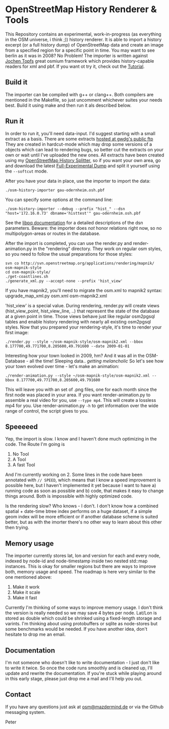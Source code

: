 # OpenStreetMap History Renderer & Tools
This Repository contains an experimental, work-in-progress (as everything in the OSM universe, i think ;)) history renderer. It is able to import a history excerpt (or a full history dump) of OpenStreetMap data and create an image from a specified region for a specific point in time. You may want to see berlin as it was in 2008? No Problem! The importer is written against [Jochen Topfs](https://github.com/joto) great osmium framework which provides history-capable readers for xml and pbf. If you want ot try it, check out the [Tutorial](https://github.com/MaZderMind/osm-history-renderer/blob/master/TUTORIAL.md).

## Build it
The importer can be compiled with g++ or clang++. Both compilers are mentioned in the Makefile, so just uncomment whichever suites your needs best. Build it using make and then run it als described below.

## Run it
In order to run it, you'll need data-input. I'd suggest starting with a small extract as a basis. There are some extracts [hosted at gwdg's public ftp](http://ftp5.gwdg.de/pub/misc/openstreetmap/osm-full-history-extracts/110919/pbf/) They are created in hardcut-mode which may drop some versions of a objects which can lead to rendering bugs, so better cut the extracts on your own or wait until I've uploaded the new ones.
All extracts have been created using my [OpenStreetMap History Splitter](https://github.com/MaZderMind/osm-history-splitter/), so if you want your own area, go and download the latest [Full-Experimental Dump](http://planet.osm.org/full-experimental/) and split it yourself using the `--softcut` mode.

After you have your data in place, use the importer to import the data:

    ./osm-history-importer gau-odernheim.osh.pbf

You can specify some options at the command line:

    ./osm-history-importer --debug --prefix "hist_" --dsn "host='172.16.0.73' dbname='histtest'" gau-odernheim.osh.pbf

See the [libpq documentation](http://www.postgresql.org/docs/8.1/static/libpq.html#LIBPQ-CONNECT) for a detailed descriptions of the dsn parameters. Beware: the importer does *not* honor relations right now, so no multipolygon-areas or routes in the database.

After the import is completed, you can use the render.py and render-animation.py in the "rendering" directory. They work on regular osm styles, so you need to follow the usual preparations for those styles:

    svn co http://svn.openstreetmap.org/applications/rendering/mapnik/ osm-mapnik-style
    cd osm-mapnik-style/
    ./get-coastlines.sh
    ./generate_xml.py --accept-none --prefix 'hist_view'

If you have mapnik2, you'll need to migrate the osm.xml to mapnik2 syntax:
    upgrade_map_xml.py osm.xml osm-mapnik2.xml

'hist_view' is a special value. During rendering, render.py will create views (hist_view_point, hist_view_line, ..) that represent the state of the database at a given point in time. Those views behave just like regular osm2pgsql tables and enable history rendering with nearly all existing osm2pgsql styles. Now that you prepared your rendering-style, it's time to render your first image:

    ./render.py --style ~/osm-mapnik-style/osm-mapnik2.xml --bbox 8.177700,49.771700,8.205600,49.791600 --date 2009-01-01

Interesting how your town looked in 2009, hm? And it was all in the OSM-Database - all the time! Sleeping data.. *getting melancholic*
So let's see how your town evolved over time - let's make an animation:

    ./render-animation.py --style ~/osm-mapnik-style/osm-mapnik2.xml --bbox 8.177700,49.771700,8.205600,49.791600

This will leave you with an set of .png files, one for each month since the first node was placed in your area. If you want render-animation.py to assemble a real video for you, use `--type mp4`. This will create a lossless mp4 for you. Use render-animation.py `-h` to get information over the wide range of control, the script gives to you.


## Speeeeed
Yep, the import is slow. I know and I haven't done much optimizing in the code. The Route I'm going is

 1. No Tool
 2. A Tool
 3. A fast Tool

And I'm currently working on 2. Some lines in the code have been annotated with `// SPEED`, which means that I know a speed improvement is possible here, but I haven't implemented it yet because I want to have a) running code as soon as possible and b) code, that makes it easy to change things around. Both is impossible with highly optimized code.

Is the rendering slow? Who knows - I don't. I don't know how a combined spatial + date-time btree index performs on a huge dataset, if a simple geom index will be more efficient or if another database scheme is suited better, but as with the imorter there's no other way to learn about this other then trying.

## Memory usage
The importer currently stores lat, lon and version for each and every node, indexed by node-id and node-timestamp inside two nested std::map instances. This is okay for smaller regions but there are ways to improve both, memory usage and speed. The roadmap is here very similar to the one mentioned above:

 1. Make it work
 2. Make it scale
 3. Make it fast

Currently I'm thinking of some ways to improve memory usage. I don't think the version is really needed so we may save 4 bytes per node. Lat/Lon is stored as double which could be shrinked using a fixed-length storage and varints. I'm thinking about using protobuffers or sqlite as node-stores but some benchmarks would be needed. If you have another idea, don't hesitate to drop me an email.

## Documentation
I'm not someone who doesn't like to write documentation - I just don't like to write it twice. So once the code runs smoothly and is cleaned up, I'll update and rewrite the documentation. If you're stuck while playing around in this early stage, please just drop me a mail and I'll help you out.

## Contact
If you have any questions just ask at osm@mazdermind.de or via the Github messaging system.

Peter

